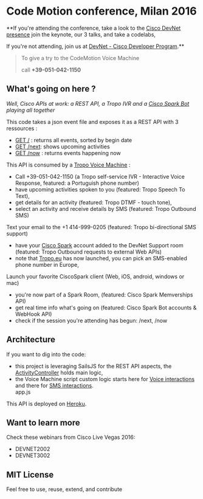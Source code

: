 # Code Motion conference, Milan 2016

**If you're attending the conference, 
take a look to the [Cisco DevNet presence](https://github.com/CiscoDevNet/codemotion-milan-2016) 
join the keynote, our 3 talks, and take a codelabs,

If you're not attending, join us at [DevNet - Cisco Developer Program](https://developer.cisco.com).**

> To give a try to the CodeMotion Voice Machine
>
>    call **+39-051-042-1150**


## What's going on here ?

_Well, Cisco APIs at work: a REST API, a Tropo IVR and a [Cisco Spark Bot](https://github.com/CiscoDevNet/node-sparkbot-samples/tree/master/examples/devnet) playing all together_


This code takes a json event file and exposes it as a REST API with 3 ressources :
- [GET /](https://codemotion-api.herokuapp.com/) : returns all events, sorted by begin date
- [GET /next](https://codemotion-api.herokuapp.com/next?limit=10): shows upcoming activities
- [GET /now](https://codemotion-api.herokuapp.com/now) : returns events happening now

This API is consumed by a [Tropo Voice Machine](https://tropo.com) :
- Call +39-051-042-1150 (a Tropo self-service IVR - Interactive Voice Response, featured: a Portuguish phone number) 
- have upcoming activities spoken to you (featured: Tropo Speech To Text),
- get details for an activity (featured: Tropo DTMF - touch tone),
- select an activity and receive details by SMS (featured: Tropo Outbound SMS)

Text your email to the +1 414-999-0205 (featured: Tropo bi-directional SMS support)
- have your [Cisco Spark](https://www.ciscospark.com) account added to the DevNet Support room (featured: Tropo Outbound requests to external Web APIs)
- note that [Tropo.eu](https://blog.tropo.eu/2016/09/20/tropo-in-europe-what-it-means/) has now launched, you can pick an SMS-enabled phone number in Europe,

Launch your favorite CiscoSpark client (Web, iOS, android, windows or mac)
- you're now part of a Spark Room, (featured: Cisco Spark Memverships API) 
- get real time info what's going on (featured: Cisco Spark Bot accounts & WebHook API)
- check if the session you're attending has begun: /next, /now


## Architecture

If you want to dig into the code:
- this project is leveraging SailsJS for the REST API aspects, the [ActivityController](api/controllers/ActivityController.js) holds main logic,
- the Voice Machine script custom logic starts here for [Voice interactions](tropo-IVR.js#L354) and there for [SMS interactions](tropo-IVR.js#L318).  
app.js

This API is deployed on [Heroku](https://codemotion-api.herokuapp.com/).


## Want to learn more

Check these webinars from Cisco Live Vegas 2016:
- DEVNET2002
- DEVNET3002


## MIT License

Feel free to use, reuse, extend, and contribute